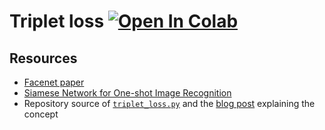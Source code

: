 # Triplet loss [![Open In Colab](https://colab.research.google.com/assets/colab-badge.svg)](https://colab.research.google.com/github/fashni/triplet-loss/blob/master/train.ipynb)


## Resources
- [Facenet paper]()
- [Siamese Network for One-shot Image Recognition](https://www.cs.cmu.edu/~rsalakhu/papers/oneshot1.pdf)
- Repository source of [`triplet_loss.py`](https://github.com/omoindrot/tensorflow-triplet-loss) and the [blog post](https://omoindrot.github.io/triplet-loss) explaining the concept
